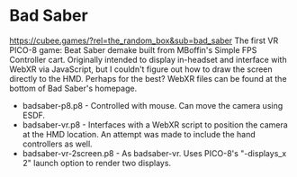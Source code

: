 # Bad Saber
https://cubee.games/?rel=the_random_box&sub=bad_saber
The first VR PICO-8 game: Beat Saber demake built from MBoffin's Simple FPS Controller cart. Originally intended to display in-headset and interface with WebXR via JavaScript, but I couldn't figure out how to draw the screen directly to the HMD. Perhaps for the best?
WebXR files can be found at the bottom of Bad Saber's homepage.

- badsaber-p8.p8 - Controlled with mouse. Can move the camera using ESDF.
- badsaber-vr.p8 - Interfaces with a WebXR script to position the camera at the HMD location. An attempt was made to include the hand controllers as well.
- badsaber-vr-2screen.p8 - As badsaber-vr. Uses PICO-8's "-displays_x 2" launch option to render two displays.
